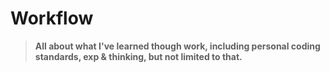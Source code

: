 # Workflow

> **All about what I've learned though work, including personal coding standards, exp & thinking, but not limited to that.**
